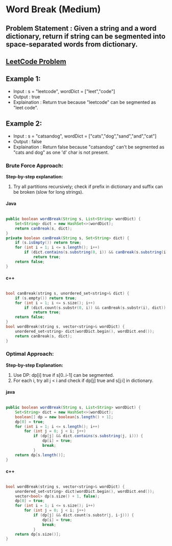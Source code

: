#  Word Break (Medium)


## Problem Statement : Given a string and a word dictionary, return if string can be segmented into space-separated words from dictionary.


## [LeetCode Problem](https://leetcode.com/problems/word-break/description/)

## Example 1:
- Input : s = "leetcode", wordDict = ["leet","code"]
- Output : true
- Explaination : Return true because "leetcode" can be segmented as "leet code".

## Example 2:
- Input : s = "catsandog", wordDict = ["cats","dog","sand","and","cat"]
- Output : false
- Explaination : Return false because "catsandog" can't be segmented as "cats and dog" as one 'd' char is not present.


### Brute Force Approach: 

**Step-by-step explanation:**
1. Try all partitions recursively; check if prefix in dictionary and suffix can be broken (slow for long strings).


#### Java

```java

public boolean wordBreak(String s, List<String> wordDict) {
    Set<String> dict = new HashSet<>(wordDict);
    return canBreak(s, dict);
}
private boolean canBreak(String s, Set<String> dict) {
    if (s.isEmpty()) return true;
    for (int i = 1; i <= s.length(); i++)
        if (dict.contains(s.substring(0, i)) && canBreak(s.substring(i), dict))
            return true;
    return false;
}
```

#### c++

```cpp

bool canBreak(string s, unordered_set<string>& dict) {
    if (s.empty()) return true;
    for (int i = 1; i <= s.size(); i++)
        if (dict.count(s.substr(0, i)) && canBreak(s.substr(i), dict))
            return true;
    return false;
}
bool wordBreak(string s, vector<string>& wordDict) {
    unordered_set<string> dict(wordDict.begin(), wordDict.end());
    return canBreak(s, dict);
}
```


### Optimal Approach: 

**Step-by-step Explanation:**
1. Use DP: dp[i] true if s[0..i-1] can be segmented.
2. For each i, try all j < i and check if dp[j] true and s[j:i] in dictionary.


#### java

``` java

public boolean wordBreak(String s, List<String> wordDict) {
    Set<String> dict = new HashSet<>(wordDict);
    boolean[] dp = new boolean[s.length() + 1];
    dp[0] = true;
    for (int i = 1; i <= s.length(); i++)
        for (int j = 0; j < i; j++)
            if (dp[j] && dict.contains(s.substring(j, i))) {
                dp[i] = true;
                break;
            }
    return dp[s.length()];
}
```

#### c++

``` cpp

bool wordBreak(string s, vector<string>& wordDict) {
    unordered_set<string> dict(wordDict.begin(), wordDict.end());
    vector<bool> dp(s.size() + 1, false);
    dp[0] = true;
    for (int i = 1; i <= s.size(); i++)
        for (int j = 0; j < i; j++)
            if (dp[j] && dict.count(s.substr(j, i-j))) {
                dp[i] = true;
                break;
            }
    return dp[s.size()];
}  
```